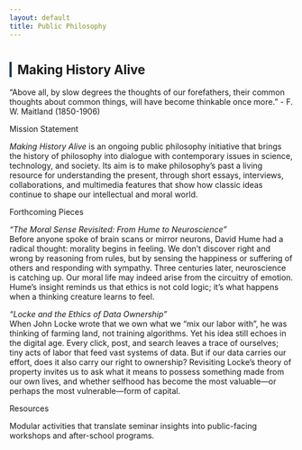 ```yaml
---
layout: default
title: Public Philosophy
---
```


<div class="divider"></div>

<!-- ===== Making History Alive ===== -->
<h2 id="making-history-alive" style="font-size:1.6em; margin-top:40px; border-left:4px solid #1B3A57; padding-left:10px;">Making History Alive</h2>
<p class="center-paragraph">
  “Above all, by slow degrees the thoughts of our forefathers, their common thoughts about common things, will have become thinkable once more.” - F. W. Maitland (1850-1906)
</p>

<!--
<figure class="figure-torn">
  <img src="assets/public-history.webp" alt="Making History Alive visual">
</figure>
<p class="img-credit">Image credit: Placeholder</p>
-->

<div class="subhead">Mission Statement</div>
<p class="subdesc"><em>Making History Alive</em> is an ongoing public philosophy initiative that brings the history of philosophy into dialogue with contemporary issues in science, technology, and society. Its aim is to make philosophy’s past a living resource for understanding the present, through short essays, interviews, collaborations, and multimedia features that show how classic ideas continue to shape our intellectual and moral world.</p>

<div class="subhead">Forthcoming Pieces</div>
<p class="subdesc"><em>“The Moral Sense Revisited: From Hume to Neuroscience”</em><br>
Before anyone spoke of brain scans or mirror neurons, David Hume had a radical thought: morality begins in feeling. We don’t discover right and wrong by reasoning from rules, but by sensing the happiness or suffering of others and responding with sympathy. Three centuries later, neuroscience is catching up. Our moral life may indeed arise from the circuitry of emotion. Hume’s insight reminds us that ethics is not cold logic; it’s what happens when a thinking creature learns to feel.
</p>

<p class="subdesc"><em>“Locke and the Ethics of Data Ownership”</em><br>
When John Locke wrote that we own what we “mix our labor with”, he was thinking of farming land, not training algorithms. Yet his idea still echoes in the digital age. Every click, post, and search leaves a trace of ourselves; tiny acts of labor that feed vast systems of data. But if our data carries our effort, does it also carry our right to ownership? Revisiting Locke’s theory of property invites us to ask what it means to possess something made from our own lives, and whether selfhood has become the most valuable—or perhaps the most vulnerable—form of capital.
</p>

<div class="subhead">Resources</div>
<p class="subdesc">Modular activities that translate seminar insights into public-facing workshops and after-school programs.

</p>

<!-- ===== Topic Two (placeholder) ===== --
<h2 id="topic-two" style="font-size:1.6em; margin-top:40px; border-left:4px solid #1B3A57; padding-left:10px;">Topic Two</h2>
<p>
  A short description goes here. Keep one or two sentences that outline the theme, audience, and
  intended public impact. Replace this placeholder with your content.
</p>

<figure class="figure-torn">
  <img src="assets/placeholder-02.webp" alt="Topic Two visual">
</figure>
<p class="img-credit">Image credit: Placeholder</p>

<div class="subhead">Project A — (Placeholder)</div>
<p class="subdesc">Brief 1–2 sentence summary of the sub-project. What is the venue and audience?</p>
-->


<!-- ===== Topic Three (placeholder) ===== --
<h2 id="topic-three" style="font-size:1.6em; margin-top:40px; border-left:4px solid #1B3A57; padding-left:10px;">Topic Three</h2>
<p>
  A short description goes here. You can mirror the structure above to keep a consistent rhythm
  across the page. Replace this paragraph with the actual overview.
</p>

<figure class="figure-torn">
  <img src="assets/placeholder-03.webp" alt="Topic Three visual">
</figure>
<p class="img-credit">Image credit: Placeholder</p>

<div class="subhead">Project A — (Placeholder)</div>
<p class="subdesc">Brief 1–2 sentence summary of the sub-project. What is the public-facing outcome?</p>
-->

<div class="divider"></div>
